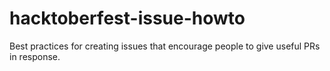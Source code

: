 # hacktoberfest-issue-howto
Best practices for creating issues that encourage people to give useful PRs in response.
